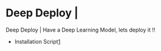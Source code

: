 # Deep Deploy | 
Deep Deploy | Have a Deep Learning Model, lets deploy it !!
* Installation Script[1] 
  
  
[1]: https://raw.githubusercontent.com/shivam-kotwalia/deep_deploy/master/src/install_server.sh
